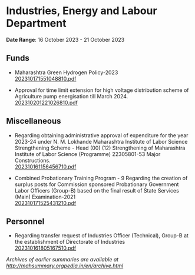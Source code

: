 # Industries, Energy and Labour Department

**Date Range**: 16 October 2023 - 21 October 2023


## Funds
- Maharashtra Green Hydrogen Policy-2023\
  [202310171551048810.pdf](https://gr.maharashtra.gov.in/Site/Upload/Government%20Resolutions/English/202310171551048810.pdf)

- Approval for time limit extension for high voltage distribution scheme of Agriculture pump energisation till March 2024.\
  [202310201221026810.pdf](https://gr.maharashtra.gov.in/Site/Upload/Government%20Resolutions/English/202310201221026810.pdf)

## Miscellaneous
- Regarding obtaining administrative approval of expenditure for the year 2023-24 under N. M. Lokhande Maharashtra Institute of Labor Science Strengthening Scheme - Head (00) (12) Strengthening of Maharashtra Institute of Labor Science (Programme) 22305801-53 Major Constructions.\
  [202310161156456710.pdf](https://gr.maharashtra.gov.in/Site/Upload/Government%20Resolutions/English/202310161156456710.pdf)

- Combined Probationary Training Program - 9 Regarding the creation of surplus posts for Commission sponsored Probationary Government Labor Officers (Group-B) based on the final result of State Services (Main) Examination-2021\
  [202310171525431210.pdf](https://gr.maharashtra.gov.in/Site/Upload/Government%20Resolutions/English/202310171525431210.pdf)

## Personnel
- Regarding transfer request of Industries Officer (Technical), Group-B at the establishment of Directorate of Industries\
  [202310161805167510.pdf](https://gr.maharashtra.gov.in/Site/Upload/Government%20Resolutions/English/202310161805167510.pdf)


*Archives of earlier summaries are available at http://mahsummary.orgpedia.in/en/archive.html*